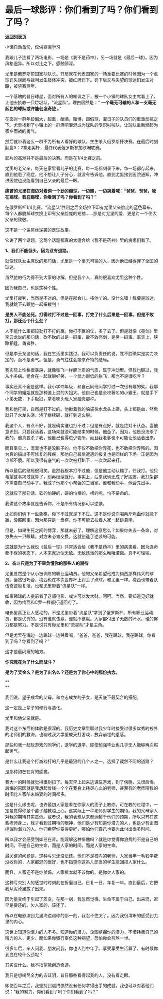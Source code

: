 # 最后一球影评：你们看到了吗？你们看到了吗？

[**返回列表页**](/gzh/记忆承载)

小懒自动备份，仅供查阅学习

我跟儿子连看了两场电影。一场是《我不是药神》，另一场就是《最后一球》。因为风格迥异。所以对比之下，感触颇深。

  

尤里是俄罗斯前国家队队长。开局就在代表国家的一场重要比赛的时候因为一个点球罚失误而与裁判发生肢体冲突，被红牌罚下。罚下后又与失望的球迷们发生对殴，被禁赛两年。

  

一个落魄的昔日球星，面对所有人的嘲讽之下，被一个小镇的球队女主席看上了，让他去执教一只垃圾队，“流星队”。理由居然是：“
**一个毫无可输的人和一支毫无起色的球队或许能创造奇迹** 。”

  

在面对一群年龄偏大，超重，酗酒，赌博，踢假球，混日子的队员们的重重反抗之下。尤里找到了小镇上的一群酒吧混混成为球队的专职啦啦队。让球队重新燃起为家乡而战的勇气。

  

然后就带着这么一群不为所有人看好的球队，生生杀入俄罗斯杯决赛。在最后时刻翻盘3：2拿走奖杯，最终代表俄罗斯参加欧洲联赛。

  

影片的高潮并不是最后的决赛。而是在1/4比赛之前。

  

尤里的老父亲，每天在家里看儿子的比赛，每一场都刻录下来，每一场都存起来。直到他患了癌症。他不想让儿子分心，就没有告诉他。直到尤里接到医院通知，冲进医院也没能看到自己父亲的最后一眼。

  

 **痛苦的尤里在海边对着网一个劲的踢球，一边踢，一边哭着喊：“爸爸，爸爸，我在踢球，我在踢球，你看到了吗？你看到了吗？”**

  

在俄罗斯杯1/4比赛，“流星队”胜利之后全场拉下印有尤里父亲脸庞的蓝色幕布，每个人都脱掉球衣换上印有父亲脸庞的短袖……那是对尤里的爱，更是对一个伟大父亲的致敬。

  

这不是一个讲屌丝逆袭的足球故事。

  

它讲了两个话题。这两个话题都真的太适合给《我不是药神》里的病患们看了。

  

 **1、我们不能低头，因为没有退路。**

就像球队女主席说的那句话，尤里是一个毫无可输的人，因为他已经得罪了全国的球迷。

  

虽然他的行为得不到大家的谅解。但是我个人，真的很喜欢尤里这种个性。

  

因为我自己，也是这种个性。

  

尤里打裁判，当然是不对的。但是在那会儿。揍他丫的。没什么错！我要是球迷，我就跳下去跟他一起揍裁判！

  

 **是男人不能怂死。打得过打不过是一回事，打完了什么后果是一回事。但是不敢打，那还活个什么劲？**

  

人不能什么事都较劲打不打的赢。你打不赢的仗，多了去了。但是就像《亮剑》里李云龙说的那句话，砍不砍的过是一码事，敢不敢亮剑，是另一码事。事实上，狭路相逢，勇者胜。

  

但是李云龙这句话，我在生活里实践过。我可以负责任的说，胜不胜确实是实力决定的，而不是勇气。但是，勇气往往会带来奇特的结局。

  

我实际上性格很暴戾，就像张飞一样胆汁质的气质，属于冲动型。但我也聊过，我从小多病。组合在一起就很好笑，一个武力很低的张飞，那岂不是很吃亏？

  

事实还真不全是这样。我小学四年级，和自己同班同学打过一次很有趣的架。我那个同学的姐姐就是那种道上混的大姐大。他自己也是全校著名的小霸王。就是手下小弟无数，下手极狠，拿着榔头砸人家脑壳那种。

  

我和他打架，自然是打不过的。他揪着我的脑袋往水龙头上砸，头上都是血，然后就开了水龙头浇，浇了继续砸，就打到这么狠。

  

我这个人，有点不好，就是确实谁也打不过；但是有点好，就是绝对不认怂。当他意识到，只要我活着，这场架就没可能结束的时候。他怂了。因为，他是没法杀了我的，他真要杀了我，他自己也得进少管所，而且我老爹也不可能让他活着出来。

  

而且事实上，混混也不是没脑子的。他不仅不敢把你弄死，也不敢把你弄残的。因为真的搞出不可修复的残疾，那他自己最后遭遇的报复也是同样的下场。正是因为谁都不傻。所以我很有底气的一次次被打趴下，一次次起来打。

  

所以最后的结局很可笑。虽然我根本打不过他，但是他主动认输了，任我打。他只希望这事揭过就算了，别再继续就行。事实上，后来我俩还成了好朋友。我打架都不需要自己动手了。我成了他那个小帮会的二当家。谁和我动手，他会先出手。

  

这就应了那句话，软的怕硬的，硬的怕横的，横的呢，怕不要命的。

  

我讲这个故事就是告诉你，不是所有情况都可以逆袭。

  

比如你们俩下一盘象棋，你下不过就是下不过。这不是你说你喝两斤鸡血你就能下赢，没那回事。因为那只是一盘棋，你不可能去拉着人家一起跳悬崖。

  

但是，如果生死之间的博弈，那就未必了。理解这意思么？如果你失去一条命，对方失去一只眼睛。对方未必肯交换。这就创造了逆袭的可能。

  

这就是为什么我说《最后一球》非常适合给《我不是药神》里的病患看。因为连命都不保的状态下，人本来就近似无敌。无敌还活的那么唯唯诺诺。真不可理喻。

  

 **2、奋斗只是为了不辜负懂你的那些人的期待**

尤里显然是个从小被训练的职业运动员。他的父亲希望他成为梅西那样伟大的球员。当然很巧合，梅西也在本次世界杯上罚丢了点球，和尤里一样。梅西也带着队伍奇迹般复活，也和尤里带着“流星队”一样。

  

如果赌球的人提前看了这部电影，或许可以发大财。呵呵。当然，要知道见好就收，因为梅西和C罗一样都打道回府了。

  

电影里真正让人感动的，不是尤里带着“流星队”拿到了俄罗斯杯。所有职业运动员，都是优秀的。没有谁就该赢，谁就不该赢。大家都付出了无数的汗水。谁的努力都是努力。不是说只有你尤里和“流星队”才是主角。

  

但是尤里在海边一边踢球一边哭着喊，“爸爸，爸爸，我在踢球，我在踢球，你看到了吗？你看到了吗？”

这才是最闪耀的地方。

  

 **你究竟在为了什么而战斗？**

 **是为了奖金么？是为了出名么？还是为了你心中的那份执念。**  

 **  
**

我们说，望子成龙的父母，和立志成龙的子女，是天底下最契合的搭配。

这一定是上辈子的修行与造化。  

尤里和他父亲就是。  

  

我对这个东西的体验是很深的。我历史文章里聊过我少年时接受过很多优秀的校外的老师们的教诲。也聊过我大学里成天打游戏，放弃前程的堕落。

  

那些和我一起玩游戏的同学们，退学的退学，即使勉强毕业也几乎无人能够再次燃起勇气。

  

是什么让我这个打游戏打的几乎是最狠的几个人之一。选择了截然不同的道路？

是那种如芒在背的感觉。

  

我大一的时候就觉得很别扭了。每天早上起来逃课玩游戏，到了傍晚，又很后悔。后悔的原因就是我想起曾经一个个在我身上耗尽心血的老师，甚至有的老师陪我的时间比人家陪未婚妻的时间都多。

  

这是什么缘由呢。也许最初人家是看在你家人的面子上教你，可在教的过程中，一定是觉得你是个苗子越教越上心。这实际上一种老师对学生的期待。我的父母家人对我的期待其实蛮低。或者说，我的表现从来都远超于他们的预期，所以只有在这些老师身上，我才看到过期待的眼神，他们是少有知道你潜力的人，也是少有企图挖掘你潜力的人，他们希望你变得更好，哪怕他们自己也要为此付出很多时间。

  

所以我才会感受到如芒在背。能理解这种惭愧吗？就是你觉得你浪费的不是自己的时间，不是自己的生命，而是人家的时间，而是人家的生命。

  

最关键的问题是，这种亏欠还没法还。他们不是校内的老师，人家当年一毛钱学费没收你的，人家都混的很好，也不指望你这吊儿郎当的学生能回报人家什么。

  

而且，人家还不是你爹妈，人家根本就不该你的。是你欠人家的。

  

这种亏欠别人的感觉时时刻刻在折磨自己。日复一日，年复一年。直到最后，它把我从泥淖里拔了出来。

  

因为量变终于引起了质变，在那一刻，我忽然觉得。生命不属于自己。出来混，迟早是要还的。欠人家的，该还了。

  

所以在电影演到尤里海边踢球的那一刻，我忍不住哭了。因为我很清晰的感受到尤里的内心。

  

这世上知道你潜力的人不多。知道你的潜力，企图挖掘你的潜力，不惜耗费自己的精力的人，更少。而如果你强行辜负这种期望，恐怕你会煎熬一世。

  

很多年后，亲人问我、朋友问我，你也人到中年了。享受享受生活算了，有时候你到底在较什么劲呢？

  

其实没什么。我不指望能创造奇迹。

  

我只是想竭尽全力的去证明，昔日那些看得起我的人，没有看走眼。

  

即使百年之后，我坚持到临终依然没有任何拿得出手的成就，我也可以对着他们说：“我的努力，你们看到了吗？你们看到了吗？”

  

  

